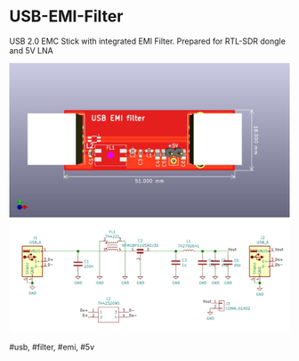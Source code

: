 # USB-EMI-Filter
USB 2.0 EMC Stick with integrated EMI Filter. Prepared for RTL-SDR dongle and 5V LNA

<img src="https://github.com/cernohorsky/USB-EMI-Filter/blob/master/USB-EMI-Filter-View01.jpg" />
<img src="https://github.com/cernohorsky/USB-EMI-Filter/blob/master/USB-EMI-Filter-View02.jpg" />


#usb, #filter, #emi, #5v
